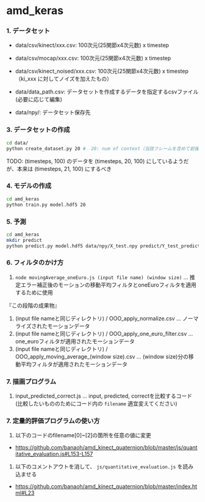 # amd_keras

### 1. データセット
- data/csv/kinect/xxx.csv: 100次元(25関節x4次元数) x timestep
- data/csv/mocap/xxx.csv: 100次元(25関節x4次元数) x timestep
- data/csv/kinect_noised/xxx.csv: 100次元(25関節x4次元数) x timestep （ki_xxx に対してノイズを加えたもの）
- data/data_path.csv: データセットを作成するデータを指定するcsvファイル(必要に応じて編集)

- data/npy/: データセット保存先

### 3. データセットの作成
```sh
cd data/
python create_dataset.py 20 #  20: num of context（当該フレームを含めて前後10frameずつみてる）
```

TODO: (timesteps, 100) のデータを (timesteps, 20, 100) にしているようだが、本来は (timesteps, 21, 100) にするべき 

### 4. モデルの作成
```sh
cd amd_keras
python train.py model.hdf5 20
```
### 5. 予測
``` sh
cd amd_keras
mkdir predict
python predict.py model.hdf5 data/npy/X_test.npy predict/Y_test_predict.csv
```

### 6. フィルタのかけ方
1. `node movingAverage_oneEuro.js (input file name) (window size)` ... 推定エラー補正後のモーションの移動平均フィルタとoneEuroフィルタを適用するために使用

『この段階の成果物』
1. (input file nameと同じディレクトリ) / OOO_apply_normalize.csv ... ノーマライズされたモーションデータ
1. (input file nameと同じディレクトリ) / OOO_apply_one_euro_filter.csv ... one_euroフィルタが適用されたモーションデータ
1. (input file nameと同じディレクトリ) / OOO_apply_moving_average_(window size).csv ... (window size)分の移動平均フィルタが適用されたモーションデータ

### 7. 描画プログラム
1. input_predicted_correct.js ... input, predicted, correctを比較するコード
(比較したいもののためにコード内の `filename` 適宜変えてください)

### 7. 定量的評価プログラムの使い方
1. 以下のコードのfilename[0]~[2]の箇所を任意の値に変更
  - https://github.com/banaoh/amd_kinect_quaternion/blob/master/js/quantitative_evaluation.js#L153-L157
1. 以下のコメントアウトを消して、 `js/quantitative_evaluation.js` を読み込ませる
  - https://github.com/banaoh/amd_kinect_quaternion/blob/master/index.html#L23

